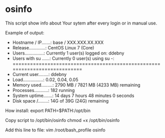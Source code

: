 # osinfo

This script show info about Your sytem after every login or in manual use.

Example of output:
- Hostname / IP.......:  base / XXX.XXX.XX.XXX 
 - Release.............:  CentOS Linux 7 (Core) 
 - Users...............:  Currently 1 user(s) logged on: ddebny 
 - Users with su ......:  Currently 0 user(s) using su -:  
===========================================================================
 - Current user........:  ddebny 
 - Load................:  0.02, 0.04, 0.05 
 - Memory used.........:  2790 MB / 7821 MB (4233 MB) remaining 
 - Processes...........:  182 running 
 - System uptime.......:  14 days 7 hours 48 minutes 0 seconds 
 - Disk space /........:  14G of 39G (24G) remaining

How install:
export PATH=$PATH:/opt/bin

Copy script to /opt/bin/osinfo
chmod +x /opt/bin/osinfo

Add this line to file:
vim /root/bash_profile
osinfo
